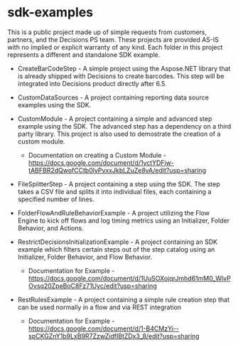 # sdk-examples
This is a public project made up of simple requests from customers, partners, and the Decisions PS team.  These projects are provided AS-IS with no implied or explicit warranty of any kind.  Each folder in this project represents a different and standalone SDK example.

- CreateBarCodeStep - A simple project using the Aspose.NET library that is already shipped with Decisions to create barcodes.  This step will be integrated into Decisions product directly after 6.5.

- CustomDataSources - A project containing reporting data source examples using the SDK.

- CustomModule - A project containing a simple and advanced step example using the SDK. The advanced step has a dependency on a third party library. This project is also used to demostrate the creation of a custom module.
	- Documentation on creating a Custom Module - https://docs.google.com/document/d/1yctYDFjw-tABFBR2dQwofCCtb0lyPvxxJkbLZuZe8vA/edit?usp=sharing
	
- FileSplitterStep - A project containing a step using the SDK. The step takes a CSV file and splits it into individual files, each containing a specified number of lines.
	
- FolderFlowAndRuleBehaviorExample - A project utilizing the Flow Engine to kick off flows and log timing metrics using an Initializer, Folder Behavior, and Actions.

- RestrictDecisionsInitializationExample - A project containing an SDK example which filters certain steps out of the step catalog using an Initializer, Folder Behavior, and Flow Behavior.
	- Documentation for Example - https://docs.google.com/document/d/1UuSOXojqrJmhd61mM0_WlvPOvsq20ZpeBoC8Fz71Uyc/edit?usp=sharing

- RestRulesExample - A project containing a simple rule creation step that can be used normally in a flow and via REST integration
    - Documentation for Example - https://docs.google.com/document/d/1-B4CMzYi--spCKGZnY1b9LxB9R7ZzwZidfIBtZDx3_8/edit?usp=sharing